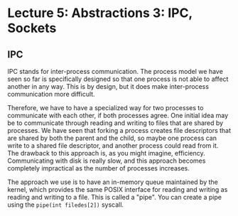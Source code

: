 # Lecture 5: Abstractions 3: IPC, Sockets

## IPC
IPC stands for inter-process communication. The process model we have seen so far
is specifically designed so that one process is not able to affect another in any way.
This is by design, but it does make inter-process communication more difficult.

Therefore, we have to have a specialized way for two processes to communicate with
each other, if both processes agree. One initial idea may be to communicate through
reading and writing to files that are shared by processes. We have seen that forking
a process creates file descriptors that are shared by both the parent and the child,
so maybe one process can write to a shared file descriptor, and another process
could read from it. The drawback to this approach is, as you might imagine, efficiency.
Communicating with disk is really slow, and this approach becomes completely impractical 
as the number of processes increases.

The approach we use is to have an in-memory queue maintained by the kernel, which provides
the same POSIX interface for reading and writing as reading and writing to a file. This is
called a "pipe". You can create a pipe using the `pipe(int filedes[2])` syscall.